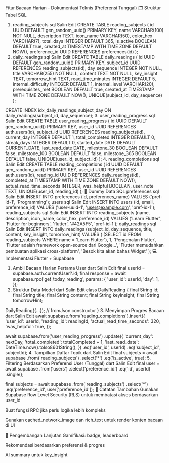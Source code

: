 Fitur Bacaan Harian - Dokumentasi Teknis (Preferensi Tunggal)
🗂️ Struktur Tabel SQL

1. reading_subjects
   sql
   Salin
   Edit
   CREATE TABLE reading_subjects (
   id UUID DEFAULT gen_random_uuid() PRIMARY KEY,
   name VARCHAR(100) NOT NULL,
   description TEXT,
   icon_name VARCHAR(50),
   color_hex VARCHAR(7),
   total_days INTEGER DEFAULT 365,
   is_active BOOLEAN DEFAULT true,
   created_at TIMESTAMP WITH TIME ZONE DEFAULT NOW(),
   preference_id UUID REFERENCES preferences(id)
   );
2. daily_readings
   sql
   Salin
   Edit
   CREATE TABLE daily_readings (
   id UUID DEFAULT gen_random_uuid() PRIMARY KEY,
   subject_id UUID REFERENCES reading_subjects(id),
   day_sequence INTEGER NOT NULL,
   title VARCHAR(255) NOT NULL,
   content TEXT NOT NULL,
   key_insight TEXT,
   tomorrow_hint TEXT,
   read_time_minutes INTEGER DEFAULT 5,
   internal_difficulty INTEGER DEFAULT 1,
   internal_level VARCHAR(20),
   prerequisites_met BOOLEAN DEFAULT true,
   created_at TIMESTAMP WITH TIME ZONE DEFAULT NOW(),
   UNIQUE(subject_id, day_sequence)
   );

CREATE INDEX idx_daily_readings_subject_day ON daily_readings(subject_id, day_sequence); 3. user_reading_progress
sql
Salin
Edit
CREATE TABLE user_reading_progress (
id UUID DEFAULT gen_random_uuid() PRIMARY KEY,
user_id UUID REFERENCES auth.users(id),
subject_id UUID REFERENCES reading_subjects(id),
current_day INTEGER DEFAULT 1,
total_completed INTEGER DEFAULT 0,
streak_days INTEGER DEFAULT 0,
started_date DATE DEFAULT CURRENT_DATE,
last_read_date DATE,
milestone_30 BOOLEAN DEFAULT false,
milestone_100 BOOLEAN DEFAULT false,
milestone_365 BOOLEAN DEFAULT false,
UNIQUE(user_id, subject_id)
); 4. reading_completions
sql
Salin
Edit
CREATE TABLE reading_completions (
id UUID DEFAULT gen_random_uuid() PRIMARY KEY,
user_id UUID REFERENCES auth.users(id),
reading_id UUID REFERENCES daily_readings(id),
completed_at TIMESTAMP WITH TIME ZONE DEFAULT NOW(),
actual_read_time_seconds INTEGER,
was_helpful BOOLEAN,
user_note TEXT,
UNIQUE(user_id, reading_id)
);
🧪 Dummy Data SQL
preferences
sql
Salin
Edit
INSERT INTO preferences (id, preferences_name) VALUES
('pref-id-1', 'Programming');
users
sql
Salin
Edit
INSERT INTO users (id, email, preference_id)
VALUES ('user-uuid-1', 'user@example.com', 'pref-id-1');
reading_subjects
sql
Salin
Edit
INSERT INTO reading_subjects (name, description, icon_name, color_hex, preference_id)
VALUES ('Learn Flutter', 'Flutter for beginners', 'flutter', '#42A5F5', 'pref-id-1');
daily_readings
sql
Salin
Edit
INSERT INTO daily_readings (subject_id, day_sequence, title, content, key_insight, tomorrow_hint)
VALUES (
(SELECT id FROM reading_subjects WHERE name = 'Learn Flutter'),
1,
'Pengenalan Flutter',
'Flutter adalah framework open-source dari Google...',
'Flutter memudahkan pembuatan aplikasi cross-platform',
'Besok kita akan bahas Widget'
);
💻 Implementasi Flutter + Supabase

1. Ambil Bacaan Harian Pertama User
   dart
   Salin
   Edit
   final userId = supabase.auth.currentUser?.id;
   final response = await supabase.rpc('get_today_reading', params: {
   'user_id': userId,
   'day': 1,
   });
2. Struktur Data Model
   dart
   Salin
   Edit
   class DailyReading {
   final String id;
   final String title;
   final String content;
   final String keyInsight;
   final String tomorrowHint;

DailyReading({...}); // fromJson constructor
} 3. Menyimpan Progres Bacaan
dart
Salin
Edit
await supabase.from('reading_completions').insert({
'user_id': userId,
'reading_id': readingId,
'actual_read_time_seconds': 320,
'was_helpful': true,
});

await supabase.from('user_reading_progress')
.update({
'current_day': nextDay,
'total_completed': totalCompleted + 1,
'last_read_date': DateTime.now().toIso8601String(),
})
.eq('user_id', userId)
.eq('subject_id', subjectId); 4. Tampilkan Daftar Topik
dart
Salin
Edit
final subjects = await supabase
.from('reading_subjects')
.select('\*')
.eq('is_active', true); 5. Filtering Berdasarkan Preferensi User (Tunggal)
dart
Salin
Edit
final user = await supabase
.from('users')
.select('preference_id')
.eq('id', userId)
.single();

final subjects = await supabase
.from('reading_subjects')
.select('\*')
.eq('preference_id', user['preference_id']);
📌 Catatan Tambahan
Gunakan Supabase Row Level Security (RLS) untuk membatasi akses berdasarkan user_id

Buat fungsi RPC jika perlu logika lebih kompleks

Gunakan cached_network_image dan rich_text untuk render konten bacaan di UI

🧠 Pengembangan Lanjutan
Gamifikasi: badge, leaderboard

Rekomendasi berdasarkan preferensi & progres

AI summary untuk key_insight
